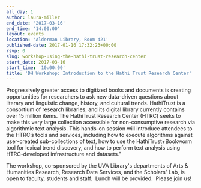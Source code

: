 ```yaml
---
all_day: 1
author: laura-miller
end_date: '2017-03-16'
end_time: '14:00:00'
layout: events
location: 'Alderman Library, Room 421'
published-date: 2017-01-16 17:32:23+00:00
rsvp: 0
slug: workshop-using-the-hathi-trust-research-center
start_date: 2017-03-16
start_time: '10:00:00'
title: 'DH Workshop: Introduction to the Hathi Trust Research Center'
---
```


Progressively greater access to digitized books and documents is creating opportunities for researchers to ask new data-driven questions about literary and linguistic change, history, and cultural trends. HathiTrust is a consortium of research libraries, and its digital library currently contains over 15 million items. The HathiTrust Research Center (HTRC) seeks to make this very large collection accessible for non-consumptive research via algorithmic text analysis. This hands-on session will introduce attendees to the HTRC’s tools and services, including how to execute algorithms against user-created sub-collections of text, how to use the HathiTrust+Bookworm tool for lexical trend discovery, and how to perform text analysis using HTRC-developed infrastructure and datasets."

The workshop, co-sponsored by the UVA Library's departments of Arts & Humanities Research, Research Data Services, and the Scholars' Lab, is open to faculty, students and staff.  Lunch will be provided.  Please join us!
